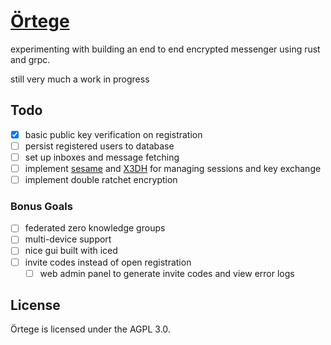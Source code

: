 # [Örtege](https://en.wikipedia.org/wiki/Yam_(route))

experimenting with building an end to end encrypted messenger using rust and
grpc.

still very much a work in progress

## Todo

- [x] basic public key verification on registration
- [ ] persist registered users to database
- [ ] set up inboxes and message fetching
- [ ] implement [sesame](https://www.signal.org/docs/specifications/sesame/) and
[X3DH](https://www.signal.org/docs/specifications/x3dh/) for managing sessions
and key exchange
- [ ] implement double ratchet encryption

### Bonus Goals

- [ ] federated zero knowledge groups
- [ ] multi-device support
- [ ] nice gui built with iced
- [ ] invite codes instead of open registration
  - [ ] web admin panel to generate invite codes and view error logs

## License

Örtege is licensed under the AGPL 3.0.
